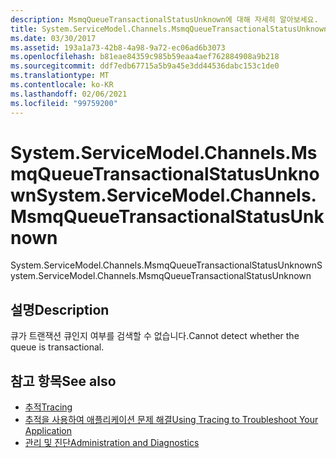 ```yaml
---
description: MsmqQueueTransactionalStatusUnknown에 대해 자세히 알아보세요.
title: System.ServiceModel.Channels.MsmqQueueTransactionalStatusUnknown
ms.date: 03/30/2017
ms.assetid: 193a1a73-42b8-4a98-9a72-ec06ad6b3073
ms.openlocfilehash: b81eae84359c985b59eaa4aef762884908a9b218
ms.sourcegitcommit: ddf7edb67715a5b9a45e3dd44536dabc153c1de0
ms.translationtype: MT
ms.contentlocale: ko-KR
ms.lasthandoff: 02/06/2021
ms.locfileid: "99759200"
---
```

# <a name="systemservicemodelchannelsmsmqqueuetransactionalstatusunknown"></a><span data-ttu-id="e9c00-103">System.ServiceModel.Channels.MsmqQueueTransactionalStatusUnknown</span><span class="sxs-lookup"><span data-stu-id="e9c00-103">System.ServiceModel.Channels.MsmqQueueTransactionalStatusUnknown</span></span>

<span data-ttu-id="e9c00-104">System.ServiceModel.Channels.MsmqQueueTransactionalStatusUnknown</span><span class="sxs-lookup"><span data-stu-id="e9c00-104">System.ServiceModel.Channels.MsmqQueueTransactionalStatusUnknown</span></span>  
  
## <a name="description"></a><span data-ttu-id="e9c00-105">설명</span><span class="sxs-lookup"><span data-stu-id="e9c00-105">Description</span></span>  

 <span data-ttu-id="e9c00-106">큐가 트랜잭션 큐인지 여부를 검색할 수 없습니다.</span><span class="sxs-lookup"><span data-stu-id="e9c00-106">Cannot detect whether the queue is transactional.</span></span>  
  
## <a name="see-also"></a><span data-ttu-id="e9c00-107">참고 항목</span><span class="sxs-lookup"><span data-stu-id="e9c00-107">See also</span></span>

- [<span data-ttu-id="e9c00-108">추적</span><span class="sxs-lookup"><span data-stu-id="e9c00-108">Tracing</span></span>](index.md)
- [<span data-ttu-id="e9c00-109">추적을 사용하여 애플리케이션 문제 해결</span><span class="sxs-lookup"><span data-stu-id="e9c00-109">Using Tracing to Troubleshoot Your Application</span></span>](using-tracing-to-troubleshoot-your-application.md)
- [<span data-ttu-id="e9c00-110">관리 및 진단</span><span class="sxs-lookup"><span data-stu-id="e9c00-110">Administration and Diagnostics</span></span>](../index.md)
